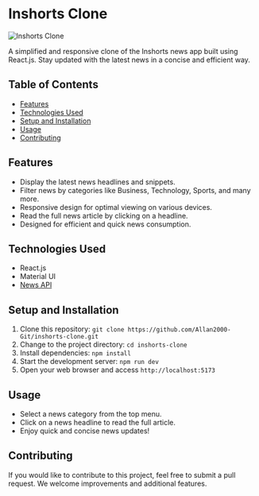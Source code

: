 # Inshorts Clone

![Inshorts Clone](link-to-your-logo.png)

A simplified and responsive clone of the Inshorts news app built using React.js. Stay updated with the latest news in a concise and efficient way.

## Table of Contents

- [Features](#features)
- [Technologies Used](#technologies-used)
- [Setup and Installation](#setup-and-installation)
- [Usage](#usage)
- [Contributing](#contributing)

## Features

- Display the latest news headlines and snippets.
- Filter news by categories like Business, Technology, Sports, and many more.
- Responsive design for optimal viewing on various devices.
- Read the full news article by clicking on a headline.
- Designed for efficient and quick news consumption.

## Technologies Used

- React.js
- Material UI
- [News API](https://newsapi.org/)

## Setup and Installation

1. Clone this repository: `git clone https://github.com/Allan2000-Git/inshorts-clone.git`
2. Change to the project directory: `cd inshorts-clone`
3. Install dependencies: `npm install`
4. Start the development server: `npm run dev`
5. Open your web browser and access `http://localhost:5173`

## Usage

- Select a news category from the top menu.
- Click on a news headline to read the full article.
- Enjoy quick and concise news updates!

## Contributing

If you would like to contribute to this project, feel free to submit a pull request. We welcome improvements and additional features.
